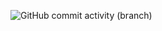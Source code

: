 ![GitHub commit activity (branch)](https://img.shields.io/github/commit-activity/w/vedevilolivedev/vedevilolivedev.github.io)
